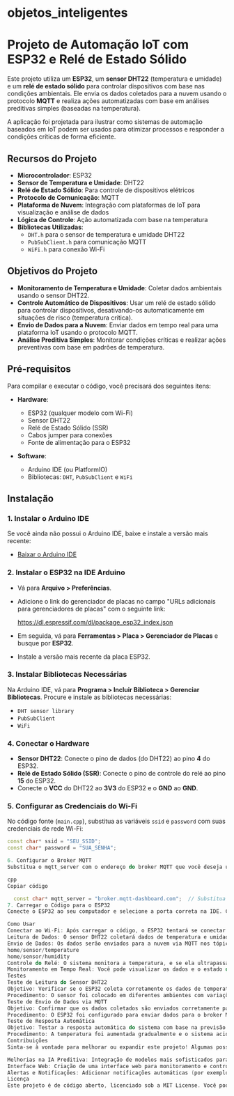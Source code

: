# objetos_inteligentes

# Projeto de Automação IoT com ESP32 e Relé de Estado Sólido

Este projeto utiliza um **ESP32**, um **sensor DHT22** (temperatura e umidade) e um **relé de estado sólido** para controlar dispositivos com base nas condições ambientais. Ele envia os dados coletados para a nuvem usando o protocolo **MQTT** e realiza ações automatizadas com base em análises preditivas simples (baseadas na temperatura). 

A aplicação foi projetada para ilustrar como sistemas de automação baseados em IoT podem ser usados para otimizar processos e responder a condições críticas de forma eficiente.

## Recursos do Projeto

- **Microcontrolador**: ESP32
- **Sensor de Temperatura e Umidade**: DHT22
- **Relé de Estado Sólido**: Para controle de dispositivos elétricos
- **Protocolo de Comunicação**: MQTT
- **Plataforma de Nuvem**: Integração com plataformas de IoT para visualização e análise de dados
- **Lógica de Controle**: Ação automatizada com base na temperatura
- **Bibliotecas Utilizadas**:
  - `DHT.h` para o sensor de temperatura e umidade DHT22
  - `PubSubClient.h` para comunicação MQTT
  - `WiFi.h` para conexão Wi-Fi

## Objetivos do Projeto

- **Monitoramento de Temperatura e Umidade**: Coletar dados ambientais usando o sensor DHT22.
- **Controle Automático de Dispositivos**: Usar um relé de estado sólido para controlar dispositivos, desativando-os automaticamente em situações de risco (temperatura crítica).
- **Envio de Dados para a Nuvem**: Enviar dados em tempo real para uma plataforma IoT usando o protocolo MQTT.
- **Análise Preditiva Simples**: Monitorar condições críticas e realizar ações preventivas com base em padrões de temperatura.


## Pré-requisitos

Para compilar e executar o código, você precisará dos seguintes itens:

- **Hardware**:
  - ESP32 (qualquer modelo com Wi-Fi)
  - Sensor DHT22
  - Relé de Estado Sólido (SSR)
  - Cabos jumper para conexões
  - Fonte de alimentação para o ESP32

- **Software**:
  - Arduino IDE (ou PlatformIO)
  - Bibliotecas: `DHT`, `PubSubClient` e `WiFi`

## Instalação

### 1. Instalar o Arduino IDE

Se você ainda não possui o Arduino IDE, baixe e instale a versão mais recente:
- [Baixar o Arduino IDE](https://www.arduino.cc/en/software)

### 2. Instalar o ESP32 na IDE Arduino

- Vá para **Arquivo > Preferências**.
- Adicione o link do gerenciador de placas no campo "URLs adicionais para gerenciadores de placas" com o seguinte link:

  https://dl.espressif.com/dl/package_esp32_index.json

- Em seguida, vá para **Ferramentas > Placa > Gerenciador de Placas** e busque por **ESP32**.
- Instale a versão mais recente da placa ESP32.

### 3. Instalar Bibliotecas Necessárias

Na Arduino IDE, vá para **Programa > Incluir Biblioteca > Gerenciar Bibliotecas**. Procure e instale as bibliotecas necessárias:

- `DHT sensor library`
- `PubSubClient`
- `WiFi`

### 4. Conectar o Hardware

- **Sensor DHT22**: Conecte o pino de dados (do DHT22) ao pino **4** do ESP32.
- **Relé de Estado Sólido (SSR)**: Conecte o pino de controle do relé ao pino **15** do ESP32.
- Conecte o **VCC** do DHT22 ao **3V3** do ESP32 e o **GND** ao **GND**.

### 5. Configurar as Credenciais do Wi-Fi

No código fonte (`main.cpp`), substitua as variáveis `ssid` e `password` com suas credenciais de rede Wi-Fi:

```cpp
const char* ssid = "SEU_SSID";
const char* password = "SUA_SENHA";

6. Configurar o Broker MQTT
Substitua o mqtt_server com o endereço do broker MQTT que você deseja usar. Você pode utilizar um broker público, como o broker.mqtt-dashboard.com, ou configurar o seu próprio broker.

cpp
Copiar código

  const char* mqtt_server = "broker.mqtt-dashboard.com";  // Substitua pelo seu broker
7. Carregar o Código para o ESP32
Conecte o ESP32 ao seu computador e selecione a porta correta na IDE. Clique em Carregar para transferir o código para o dispositivo.

Como Usar
Conectar ao Wi-Fi: Após carregar o código, o ESP32 tentará se conectar à sua rede Wi-Fi.
Leitura de Dados: O sensor DHT22 coletará dados de temperatura e umidade a cada 10 segundos.
Envio de Dados: Os dados serão enviados para a nuvem via MQTT nos tópicos:
home/sensor/temperature
home/sensor/humidity
Controle do Relé: O sistema monitora a temperatura, e se ela ultrapassar 27°C, o relé de estado sólido será desligado automaticamente, cortando a energia para proteger o dispositivo controlado.
Monitoramento em Tempo Real: Você pode visualizar os dados e o estado do relé na plataforma de nuvem configurada para receber as mensagens MQTT.
Testes
Teste de Leitura do Sensor DHT22
Objetivo: Verificar se o ESP32 coleta corretamente os dados de temperatura e umidade.
Procedimento: O sensor foi colocado em diferentes ambientes com variações de temperatura e umidade, e os dados foram lidos e exibidos no monitor serial.
Teste de Envio de Dados via MQTT
Objetivo: Confirmar que os dados coletados são enviados corretamente para a nuvem via MQTT.
Procedimento: O ESP32 foi configurado para enviar dados para o broker MQTT, e a plataforma IoT foi utilizada para verificar se os dados foram recebidos.
Teste de Resposta Automática
Objetivo: Testar a resposta automática do sistema com base na previsão de temperatura.
Procedimento: A temperatura foi aumentada gradualmente e o sistema acionou o relé para desativar o dispositivo quando a temperatura ultrapassou 27°C.
Contribuições
Sinta-se à vontade para melhorar ou expandir este projeto! Algumas possíveis melhorias incluem:

Melhorias na IA Preditiva: Integração de modelos mais sofisticados para previsão de condições críticas com aprendizado de máquina.
Interface Web: Criação de uma interface web para monitoramento e controle do sistema.
Alertas e Notificações: Adicionar notificações automáticas (por exemplo, via e-mail ou SMS) quando o sistema detectar condições críticas.
Licença
Este projeto é de código aberto, licenciado sob a MIT License. Você pode modificar, distribuir e utilizar o código conforme sua necessidade.
